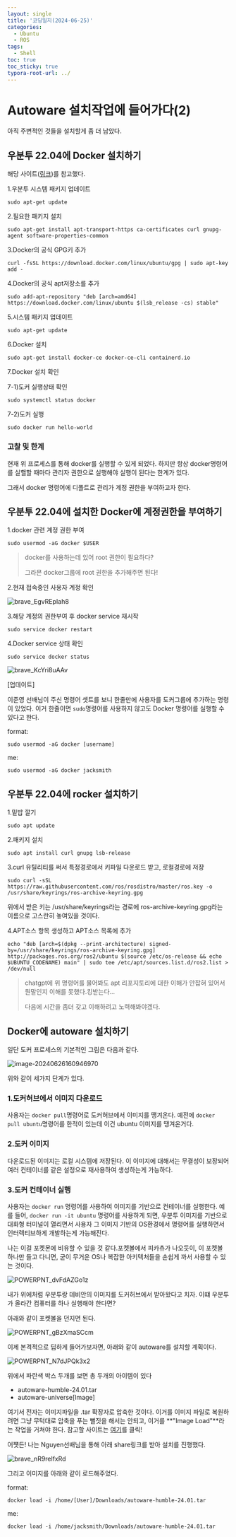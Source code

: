 ```yaml
---
layout: single
title: '코딩일지(2024-06-25)'
categories:
  - Ubuntu
  - ROS
tags:
  - Shell
toc: true
toc_sticky: true
typora-root-url: ../
---
```








# Autoware 설치작업에 들어가다(2)

아직 주변적인 것들을 설치할게 좀 더 남았다.



## 우분투 22.04에 Docker 설치하기

해당 사이트([링크](https://haengsin.tistory.com/128))를 참고했다.

1.우분투 시스템 패키지 업데이트

```shell
sudo apt-get update
```



2.필요한 패키지 설치

```shell
sudo apt-get install apt-transport-https ca-certificates curl gnupg-agent software-properties-common
```



3.Docker의 공식 GPG키 추가

```shell
curl -fsSL https://download.docker.com/linux/ubuntu/gpg | sudo apt-key add -
```



4.Docker의 공식 apt저장소를 추가

```shell
sudo add-apt-repository "deb [arch=amd64] https://download.docker.com/linux/ubuntu $(lsb_release -cs) stable"
```



5.시스템 패키지 업데이트

```shell
sudo apt-get update
```



6.Docker 설치

```shell
sudo apt-get install docker-ce docker-ce-cli containerd.io
```



7.Docker 설치 확인

7-1)도커 실행상태 확인

```shell
sudo systemctl status docker
```



7-2)도커 실행

```shell
sudo docker run hello-world
```



### 고찰 및 한계

현재 위 프로세스를 통해 docker를 실행할 수 있게 되었다. 하지만 항상 docker명령어를 실핼할 때마다 관리자 권한으로 실행해야 실행이  된다는 한계가 있다.

그래서 docker 명령어에 디폴트로 관리가 계정 권한을 부여하고자 한다.





## 우분투 22.04에 설치한 Docker에 계정권한을 부여하기

1.docker 관련 계정 권한 부여

```
sudo usermod -aG docker $USER
```

> docker를 사용하는데 있어 root 권한이 필요하다?
>
> 그라믄 docker그룹에 root 권한을 추가해주면 된다! 

2.현재 접속중인 사용자 계정 확인

![brave_EgvREpIah8](/images/2024-06-25-codinglog(112)/brave_EgvREpIah8.webp) 

3.해당 계정의 권한부여 후 docker service 재시작

```shell
sudo service docker restart
```

4.Docker service 상태 확인

```shell
sudo service docker status
```



![brave_KcYri8uAAv](/images/2024-06-25-codinglog(112)/brave_KcYri8uAAv.webp)

[업데이트]

이준영 선배님이 주신 명령어 셋트를 보니 한줄만에 사용자를 도커그룹에 추가하는 명령이 있었다. 이거 한줄이면 `sudo`명령어를 사용하지 않고도 Docker 명령어를 실행할 수 있다고 한다.

format:

```shell
sudo usermod -aG docker [username]
```

me:

```shell
sudo usermod -aG docker jacksmith
```





## 우분투 22.04에 rocker 설치하기

1.밑밥 깔기

```
sudo apt update
```

2.패키지 설치

```
sudo apt install curl gnupg lsb-release
```

3.curl 유틸리티를 써서 특정경로에서 키파일 다운로드 받고, 로컬경로에 저장

```
sudo curl -sSL https://raw.githubusercontent.com/ros/rosdistro/master/ros.key -o /usr/share/keyrings/ros-archive-keyring.gpg
```

위에서 받은 <ros>키는 /usr/share/keyrings라는 경로에 ros-archive-keyring.gpg라는 이름으로 고스란히 놓여있을 것이다.



4.APT소스 항목 생성하고 APT소스 목록에 추가

```shell
echo "deb [arch=$(dpkg --print-architecture) signed-by=/usr/share/keyrings/ros-archive-keyring.gpg] http://packages.ros.org/ros2/ubuntu $(source /etc/os-release && echo $UBUNTU_CODENAME) main" | sudo tee /etc/apt/sources.list.d/ros2.list > /dev/null
```

> chatgpt에 위 명령어를 물어봐도 apt 리포지토리에 대한 이해가 안잡혀 있어서 뭔말인지 이해를 못했다.킹받는다...
>
> 다음에 시간을 좀더 갖고 이해하려고 노력해봐야겠다.















## Docker에 autoware 설치하기

일단 도커 프로세스의 기본적인 그림은 다음과 같다.

![image-20240626160946970](/images/2024-06-25-codinglog(112)/image-20240626160946970.png)

위와 같이 세가지 단계가 있다.

### 1.도커허브에서 이미지 다운로드

사용자는 `docker pull`명령어로 도커허브에서 이미지를 땡겨온다. 예전에 `docker pull ubuntu`명령어를 한적이 있는데 이건 ubuntu 이미지를 땡겨온거다.

### 2.도커 이미지

다운로드된 이미지는 로컬 시스템에 저장된다. 이 이미지에 대해서는 무결성이 보장되어 여러 컨테이너를 같은 설정으로 재사용하여 생성하는게 가능하다.

### 3.도커 컨테이너 실행

사용자는 `docker run` 명령어를 사용하여 이미지를 기반으로 컨테이너를 실행한다. 예를 들어, `docker run -it ubuntu` 명령어를 사용하게 되면, 우분투 이미지를 기반으로 대화형 터미널이 열리면서 사용자 그 이미지 기반의 OS환경에서 명령어를 실행하면서 인터렉티브하게 개발하는게 가능해진다.

나는 이걸 포켓몬에 비유할  수 있을 것 같다.포켓볼에서 피카츄가 나오듯이, 이 포켓볼 하나만 들고 다니면, 굳이 무거운 OS나 복잡한 아키텍처들을 손쉽게 까서 사용할 수 있는 것이다.

![POWERPNT_dvFdAZGo1z](/images/2024-06-25-codinglog(112)/POWERPNT_dvFdAZGo1z.webp)

내가 위에처럼 우분투랑 데비안의 이미지를 도커허브에서 받아왔다고 치자. 이떄 우분투가 올라간 컴퓨터를 하나 실행해야 한다면?

아래와 같이 포켓볼을 던지면 된다.

![POWERPNT_gBzXmaSCcm](/images/2024-06-25-codinglog(112)/POWERPNT_gBzXmaSCcm.webp)

이제 본격적으로 딥하게 들어가보자면, 아래와 같이 autoware를 설치할 계획이다.

![POWERPNT_N7dJPQk3x2](/images/2024-06-25-codinglog(112)/POWERPNT_N7dJPQk3x2.webp)

위에서 파란색 박스 두개를 보면 총 두개의 아이템이 있다

- autoware-humble-24.01.tar
- autoware-universe[Image]

여기서 전자는 이미지파일을 .tar 확장자로 압축한 것이다. 이거를 이미지 파일로 복원하려면 그냥 무턱대로 압축을 푸는 뻘짓을 해서는 안되고, 이거를 **"Image Load"**라는 작업을 거쳐야 한다. 참고할 사이트는 [여기](https://miiingo.tistory.com/182)를 클릭!

어쩃든! 나는 Nguyen선배님을 통해 아래 share링크를 받아 설치를 진행했다.

![brave_nR9relfxRd](/images/2024-06-25-codinglog(112)/brave_nR9relfxRd.webp)

그리고 이미지를 아래와 같이 로드해주었다.

format:

```shell
docker load -i /home/[User]/Downloads/autoware-humble-24.01.tar
```

me:

```shell
docker load -i /home/jacksmith/Downloads/autoware-humble-24.01.tar
```











